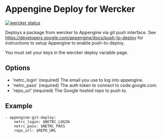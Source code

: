# Appengine Deploy for Wercker

[![wercker status](https://app.wercker.com/status/77786388a2867b4350c8a076e3441e24/m "wercker status")](https://app.wercker.com/project/bykey/77786388a2867b4350c8a076e3441e24)

Deploys a package from wercker to Appengine via git push interface. See https://developers.google.com/appengine/docs/push-to-deploy for instructions to setup Appengine to enable push-to-deploy.

You must set your keys in the wercker deploy variable page.

## Options

* 'netrc_login' (required) The email you use to log into appengine.
* 'netrc_pass' (required) The auth token to connect to code.google.com.
* 'repo_url' (required) The Google hosted repo to push to.

## Example

    - appengine-git-deploy:
        netrc_login: $NETRC_LOGIN
        netrc_pass: $NETRC_PASS
        repo_url: $REPO_URL
